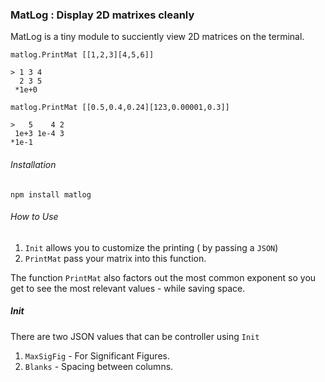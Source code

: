 ### MatLog : Display 2D matrixes cleanly

MatLog is a tiny module to succiently view 2D matrices on the terminal.
```
matlog.PrintMat [[1,2,3][4,5,6]]

> 1 3 4
  2 3 5
 *1e+0
```
```
matlog.PrintMat [[0.5,0.4,0.24][123,0.00001,0.3]]

>   5    4 2
 1e+3 1e-4 3
*1e-1
```
###### Installation

```
npm install matlog
```
###### How to Use

1. `Init` allows you to customize the printing ( by passing a `JSON`)
2. `PrintMat` pass your matrix into this function.


The function `PrintMat` also factors out the most common exponent so you get to see the most relevant values - while saving space. 

##### Init 

There are two JSON values that can be controller using `Init`

1. `MaxSigFig` - For Significant Figures.
2. `Blanks`    - Spacing between columns.

